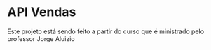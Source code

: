 # API Vendas

Este projeto está sendo feito a partir do curso que é ministrado pelo professor Jorge Aluizio
